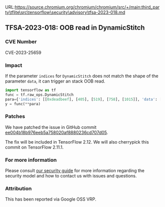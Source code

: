 URL:https://source.chromium.org/chromium/chromium/src/+/main:third_party\tflite\src\tensorflow\security\advisory\tfsa-2023-018.md
## TFSA-2023-018: OOB read in DynamicStitch

### CVE Number
CVE-2023-25659

### Impact
If the parameter `indices` for `DynamicStitch` does not match the shape of the parameter `data`, it can trigger an stack OOB read.

```python
import tensorflow as tf
func = tf.raw_ops.DynamicStitch
para={'indices': [[0xdeadbeef], [405], [519], [758], [1015]], 'data': [[110.27793884277344], [120.29475402832031], [157.2418212890625], [157.2626953125], [188.45382690429688]]}
y = func(**para)
```

### Patches
We have patched the issue in GitHub commit [ee004b18b976eeb5a758020af8880236cd707d05](https://github.com/tensorflow/tensorflow/commit/ee004b18b976eeb5a758020af8880236cd707d05).

The fix will be included in TensorFlow 2.12. We will also cherrypick this commit on TensorFlow 2.11.1.


### For more information
Please consult [our security guide](https://github.com/tensorflow/tensorflow/blob/master/SECURITY.md) for more information regarding the security model and how to contact us with issues and questions.


### Attribution
This has been reported via Google OSS VRP.